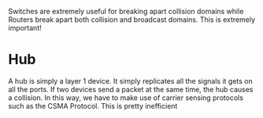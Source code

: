 Switches are extremely useful for breaking apart collision domains while Routers break apart both collision and broadcast domains. This is extremely important!
# Hub
A hub is simply a layer 1 device. It simply replicates all the signals it gets on all the ports. If two devices send a packet at the same time, the hub causes a collision. In this way, we have to make use of carrier sensing protocols such as the CSMA Protocol. This is pretty inefficient 